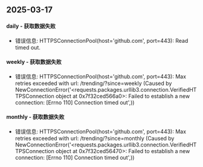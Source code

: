## 2025-03-17

#### daily - 获取数据失败
* 错误信息: HTTPSConnectionPool(host='github.com', port=443): Read timed out.

#### weekly - 获取数据失败
* 错误信息: HTTPSConnectionPool(host='github.com', port=443): Max retries exceeded with url: /trending/?since=weekly (Caused by NewConnectionError('<requests.packages.urllib3.connection.VerifiedHTTPSConnection object at 0x7f32ced566a0>: Failed to establish a new connection: [Errno 110] Connection timed out',))

#### monthly - 获取数据失败
* 错误信息: HTTPSConnectionPool(host='github.com', port=443): Max retries exceeded with url: /trending/?since=monthly (Caused by NewConnectionError('<requests.packages.urllib3.connection.VerifiedHTTPSConnection object at 0x7f32ced56470>: Failed to establish a new connection: [Errno 110] Connection timed out',))
